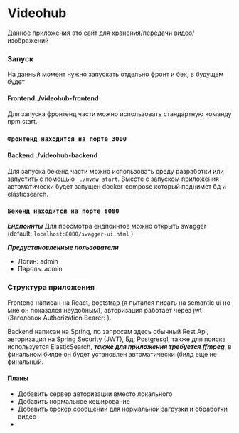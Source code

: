 # Videohub

Данное приложения это сайт для хранения/передачи видео/изображений

### Запуск

На данный момент нужно запускать отдельно фронт и бек, в будущем будет 

#### Frontend ./videohub-frontend
Для запуска фронтенд части можно использовать стандартную команду npm start.
### `Фронтенд находится на порте 3000`


#### Backend ./videohub-backend
Для запуска бекенд части можно использовать среду разработки или запустить с помощью
 ` ./mvnw start`.  Вместе с запуском приложения автоматически будет запущен docker-compose который поднимет бд и elasticsearch.
 ### `Бекенд находится на порте 8080`
 
 ***Ендпоинты***
 Для просмотра ендпоинтов можно открыть swagger (default: `localhost:8080/swagger-ui.html` )

***Предустановленные пользователи***
- Логин: admin
- Пароль: admin

### Структура приложения
Frontend написан на React, bootstrap (я пытался писать на semantic ui но мне он показался неудобным), авторизация работает через jwt (Заголовок Authorization Bearer: ).

Backend написан на Spring, по запросам здесь обычный Rest Api, авторизация на Spring Security (JWT), Бд: Postgresql, также для поиска используется ElasticSearch, ***также для приложения требуется ffmpeg***, в финальном билде он будет установлен автоматически (билд еще не финальный.

#### Планы
- Добавить сервер авторизации вместо локального
- Добавить нормальное кеширование
- Добавить брокер сообщений для нормальной загрузки и обработки видео
- 
